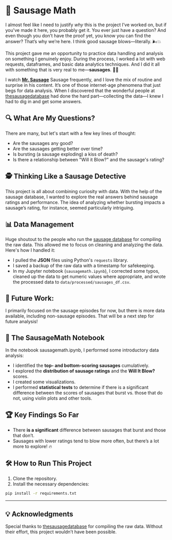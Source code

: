 # 🌭 Sausage Math

I almost feel like I need to justify *why* this is the project I’ve worked on, but if you've made it here, you probably get it. You ever just have a question? And even though you don’t have the proof yet, you know you can find the answer? That’s why we’re here. I think good sausage blows—literally. 🌬️💥

This project gave me an opportunity to practice data handling and analysis on something I genuinely enjoy. During the process, I worked a lot with web requests, dataframes, and basic data analytics techniques. And I did it all with something that is very real to me—**sausages**. 🌭✨

I watch **[Mr. Sausage](https://www.youtube.com/@OrdinarySausage)** Sausage frequently, and I love the mix of routine and surprise in his content. It’s one of those internet-age phenomena that just begs for data analysis. When I discovered that the wonderful people at [thesausagedatabase](https://thesausagedatabase.com/) had done the hard part—collecting the data—I knew I had to dig in and get some answers.
## 🔍 What Are My Questions?

There are many, but let's start with a few key lines of thought:

- Are the sausages any good?
- Are the sausages getting better over time?
- Is bursting (a sausage exploding) a kiss of death?
- Is there a relationship between "Will it Blow?" and the sausage's rating?

## 🕵️ Thinking Like a Sausage Detective

This project is all about combining curiosity with data. With the help of the sausage database, I wanted to explore the real answers behind sausage ratings and performance. The idea of analyzing whether bursting impacts a sausage’s rating, for instance, seemed particularly intriguing.

## 📊 Data Management

Huge shoutout to the people who run the [sausage database](https://thesausagedatabase.com/) for compiling the raw data. This allowed me to focus on cleaning and analyzing the data. Here's how I handled it:

- I pulled the **JSON** files using Python's `requests` library.
- I saved a backup of the raw data with a timestamp for safekeeping.
- In my Jupyter notebook (`sausagemath.ipynb`), I corrected some typos, cleaned up the data to get numeric values where appropriate, and wrote the processed data to `data/processed/sausages_df.csv`.

## 🔮 Future Work:

I primarily focused on the sausage episodes for now, but there is more data available, including non-sausage episodes. That will be a next step for future analysis!

## 🧮 The SausageMath Notebook

In the notebook sausagemath.ipynb, I performed some introductory data analysis:

- I identified the **top- and bottom-scoring sausages** cumulatively.
- I explored the **distribution of sausage ratings** and the **Will It Blow?** scores.
- I created some visualizations.
- I performed **statistical tests** to determine if there is a significant difference between the scores of sausages that burst vs. those that do not, using violin plots and other tools.

## 🏆 Key Findings So Far

- There **is a significant** difference between sausages that burst and those that don’t.
- Sausages with lower ratings tend to blow more often, but there’s a lot more to explore! 🔥

## 🛠️ How to Run This Project

1. Clone the repository.
2.  Install the necessary dependencies:
``` bash
pip install -r requirements.txt
```

---
## 💡 Acknowledgments

Special thanks to [thesausagedatabase](https://thesausagedatabase.com/) for compiling the raw data. Without their effort, this project wouldn’t have been possible.
